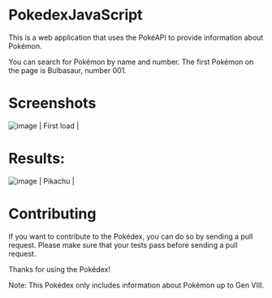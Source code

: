 # PokedexJavaScript

This is a web application that uses the PokéAPI to provide information about Pokémon.

You can search for Pokémon by name and number. The first Pokémon on the page is Bulbasaur, number 001.

# Screenshots


![image](https://github.com/PedroSmaxY/PokedexJavaScript/assets/127573080/d923fd0c-2b9c-4964-b504-8843750d961f) | First load |

# Results:

![image](https://github.com/PedroSmaxY/PokedexJavaScript/assets/127573080/992d1cfb-b817-4f9c-962e-e1e0fbe24158) | Pikachu |


# Contributing
If you want to contribute to the Pokédex, you can do so by sending a pull request. Please make sure that your tests pass before sending a pull request.

Thanks for using the Pokédex!

Note: This Pokédex only includes information about Pokémon up to Gen VIII.
